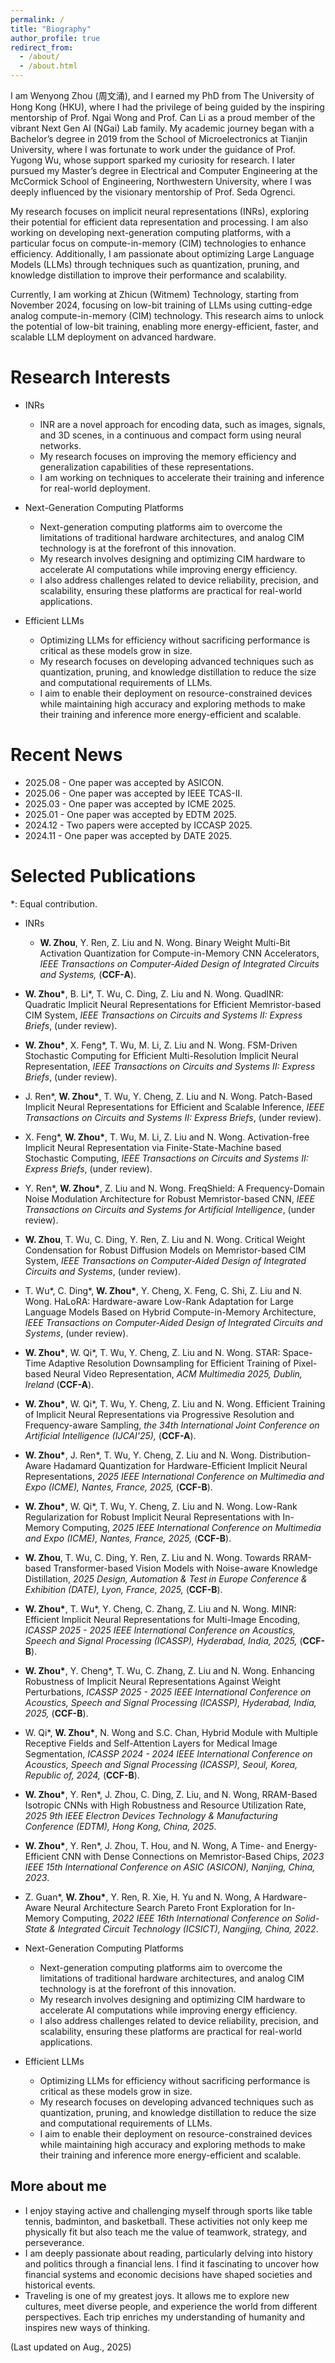 ```yaml
---
permalink: /
title: "Biography"
author_profile: true
redirect_from: 
  - /about/
  - /about.html
---
```


I am Wenyong Zhou (周文涌), and I earned my PhD from The University of Hong Kong (HKU), where I had the privilege of being guided by the inspiring mentorship of Prof. Ngai Wong and Prof. Can Li as a proud member of the vibrant Next Gen AI (NGai) Lab family. My academic journey began with a Bachelor’s degree in 2019 from the School of Microelectronics at Tianjin University, where I was fortunate to work under the guidance of Prof. Yugong Wu, whose support sparked my curiosity for research. I later pursued my Master’s degree in Electrical and Computer Engineering at the McCormick School of Engineering, Northwestern University, where I was deeply influenced by the visionary mentorship of Prof. Seda Ogrenci.

My research focuses on implicit neural representations (INRs), exploring their potential for efficient data representation and processing. I am also working on developing next-generation computing platforms, with a particular focus on compute-in-memory (CIM) technologies to enhance efficiency. Additionally, I am passionate about optimizing Large Language Models (LLMs) through techniques such as quantization, pruning, and knowledge distillation to improve their performance and scalability.

Currently, I am working at Zhicun (Witmem) Technology, starting from November 2024, focusing on low-bit training of LLMs using cutting-edge analog compute-in-memory (CIM) technology. This research aims to unlock the potential of low-bit training, enabling more energy-efficient, faster, and scalable LLM deployment on advanced hardware.


Research Interests
======
- INRs
  - INR are a novel approach for encoding data, such as images, signals, and 3D scenes, in a continuous and compact form using neural networks.
  - My research focuses on improving the memory efficiency and generalization capabilities of these representations.
  - I am working on techniques to accelerate their training and inference for real-world deployment.

- Next-Generation Computing Platforms
  - Next-generation computing platforms aim to overcome the limitations of traditional hardware architectures, and analog CIM technology is at the forefront of this innovation.
  - My research involves designing and optimizing CIM hardware to accelerate AI computations while improving energy efficiency. 
  - I also address challenges related to device reliability, precision, and scalability, ensuring these platforms are practical for real-world applications.

- Efficient LLMs
  - Optimizing LLMs for efficiency without sacrificing performance is critical as these models grow in size.
  - My research focuses on developing advanced techniques such as quantization, pruning, and knowledge distillation to reduce the size and computational requirements of LLMs.
  - I aim to enable their deployment on resource-constrained devices while maintaining high accuracy and exploring methods to make their training and inference more energy-efficient and scalable.

Recent News
======
- 2025.08 - One paper was accepted by ASICON.
- 2025.06 - One paper was accepted by IEEE TCAS-II.
- 2025.03 - One paper was accepted by ICME 2025.
- 2025.01 - One paper was accepted by EDTM 2025.
- 2024.12 - Two papers were accepted by ICCASP 2025.
- 2024.11 - One paper was accepted by DATE 2025.

Selected Publications 
======
*: Equal contribution.
- INRs
  - **W. Zhou**, Y. Ren, Z. Liu and N. Wong. Binary Weight Multi-Bit Activation Quantization for Compute-in-Memory CNN Accelerators, *IEEE Transactions on Computer-Aided Design of Integrated Circuits and Systems,* (**CCF-A**).

- **W. Zhou\***, B. Li\*, T. Wu, C. Ding, Z. Liu and N. Wong. QuadINR: Quadratic Implicit Neural Representations for Efficient Memristor-based CIM System, *IEEE Transactions on Circuits and Systems II: Express Briefs*, (under review).

- **W. Zhou\***, X. Feng\*, T. Wu, M. Li, Z. Liu and N. Wong. FSM-Driven Stochastic Computing for Efficient Multi-Resolution Implicit Neural Representation, *IEEE Transactions on Circuits and Systems II: Express Briefs*, (under review).

- J. Ren\*, **W. Zhou\***, T. Wu, Y. Cheng, Z. Liu and N. Wong. Patch-Based Implicit Neural Representations for Efficient and Scalable Inference, *IEEE Transactions on Circuits and Systems II: Express Briefs*, (under review).

- X. Feng\*, **W. Zhou\***, T. Wu, M. Li, Z. Liu and N. Wong. Activation-free Implicit Neural Representation via Finite-State-Machine based Stochastic Computing, *IEEE Transactions on Circuits and Systems II: Express Briefs*, (under review).

- Y. Ren\*, **W. Zhou\***, Z. Liu and N. Wong. FreqShield: A Frequency-Domain Noise Modulation Architecture for Robust Memristor-based CNN, *IEEE Transactions on Circuits and Systems for Artificial Intelligence*, (under review).

- **W. Zhou**, T. Wu, C. Ding, Y. Ren, Z. Liu and N. Wong. Critical Weight Condensation for Robust Diffusion Models on Memristor-based CIM System, *IEEE Transactions on Computer-Aided Design of Integrated Circuits and Systems*, (under review).

- T. Wu\*, C. Ding\*, **W. Zhou\***, Y. Cheng, X. Feng, C. Shi, Z. Liu and N. Wong. HaLoRA: Hardware-aware Low-Rank Adaptation for Large Language Models Based on Hybrid Compute-in-Memory Architecture, *IEEE Transactions on Computer-Aided Design of Integrated Circuits and Systems*, (under review).

- **W. Zhou\***, W. Qi\*, T. Wu, Y. Cheng, Z. Liu and N. Wong. STAR: Space-Time Adaptive Resolution Downsampling for Efficient Training of Pixel-based Neural Video Representation, *ACM Multimedia 2025, Dublin, Ireland* (**CCF-A**).

- **W. Zhou\***, W. Qi\*, T. Wu, Y. Cheng, Z. Liu and N. Wong. Efficient Training of Implicit Neural Representations via Progressive Resolution and Frequency-aware Sampling, *the 34th International Joint Conference on Artificial Intelligence (IJCAI'25),* (**CCF-A**).

- **W. Zhou\***, J. Ren\*, T. Wu, Y. Cheng, Z. Liu and N. Wong. Distribution-Aware Hadamard Quantization for Hardware-Efficient Implicit Neural Representations, *2025 IEEE International Conference on Multimedia and Expo (ICME), Nantes, France, 2025,* (**CCF-B**).

- **W. Zhou\***, W. Qi\*, T. Wu, Y. Cheng, Z. Liu and N. Wong. Low-Rank Regularization for Robust Implicit Neural Representations with In-Memory Computing, *2025 IEEE International Conference on Multimedia and Expo (ICME), Nantes, France, 2025,* (**CCF-B**).

- **W. Zhou**, T. Wu, C. Ding, Y. Ren, Z. Liu and N. Wong. Towards RRAM-based Transformer-based Vision Models with Noise-aware Knowledge Distillation, *2025 Design, Automation & Test in Europe Conference & Exhibition (DATE), Lyon, France, 2025,* (**CCF-B**).

- **W. Zhou\***, T. Wu\*, Y. Cheng, C. Zhang, Z. Liu and N. Wong. MINR: Efficient Implicit Neural Representations for Multi-Image Encoding, *ICASSP 2025 - 2025 IEEE International Conference on Acoustics, Speech and Signal Processing (ICASSP), Hyderabad, India, 2025,* (**CCF-B**).

- **W. Zhou\***, Y. Cheng\*, T. Wu, C. Zhang, Z. Liu and N. Wong. Enhancing Robustness of Implicit Neural Representations Against Weight Perturbations, *ICASSP 2025 - 2025 IEEE International Conference on Acoustics, Speech and Signal Processing (ICASSP), Hyderabad, India, 2025,* (**CCF-B**).

- W. Qi\*, **W. Zhou\***, N. Wong and S.C. Chan, Hybrid Module with Multiple Receptive Fields and Self-Attention Layers for Medical Image Segmentation, *ICASSP 2024 - 2024 IEEE International Conference on Acoustics, Speech and Signal Processing (ICASSP), Seoul, Korea, Republic of, 2024,* (**CCF-B**).

- **W. Zhou\***, Y. Ren\*, J. Zhou, C. Ding, Z. Liu, and N. Wong, RRAM-Based Isotropic CNNs with High Robustness and Resource Utilization Rate, *2025 9th IEEE Electron Devices Technology & Manufacturing Conference (EDTM), Hong Kong, China, 2025*.

- **W. Zhou\***, Y. Ren\*, J. Zhou, T. Hou, and N. Wong, A Time- and Energy-Efficient CNN with Dense Connections on Memristor-Based Chips, *2023 IEEE 15th International Conference on ASIC (ASICON), Nanjing, China, 2023*.

- Z. Guan\*, **W. Zhou\***, Y. Ren, R. Xie, H. Yu and N. Wong, A Hardware-Aware Neural Architecture Search Pareto Front Exploration for In-Memory Computing, *2022 IEEE 16th International Conference on Solid-State & Integrated Circuit Technology (ICSICT), Nangjing, China, 2022*.

- Next-Generation Computing Platforms
  - Next-generation computing platforms aim to overcome the limitations of traditional hardware architectures, and analog CIM technology is at the forefront of this innovation.
  - My research involves designing and optimizing CIM hardware to accelerate AI computations while improving energy efficiency. 
  - I also address challenges related to device reliability, precision, and scalability, ensuring these platforms are practical for real-world applications.

- Efficient LLMs
  - Optimizing LLMs for efficiency without sacrificing performance is critical as these models grow in size.
  - My research focuses on developing advanced techniques such as quantization, pruning, and knowledge distillation to reduce the size and computational requirements of LLMs.
  - I aim to enable their deployment on resource-constrained devices while maintaining high accuracy and exploring methods to make their training and inference more energy-efficient and scalable.

More about me
------
- I enjoy staying active and challenging myself through sports like table tennis, badminton, and basketball. These activities not only keep me physically fit but also teach me the value of teamwork, strategy, and perseverance.
- I am deeply passionate about reading, particularly delving into history and politics through a financial lens. I find it fascinating to uncover how financial systems and economic decisions have shaped societies and historical events.
- Traveling is one of my greatest joys. It allows me to explore new cultures, meet diverse people, and experience the world from different perspectives. Each trip enriches my understanding of humanity and inspires new ways of thinking.

(Last updated on Aug., 2025)
